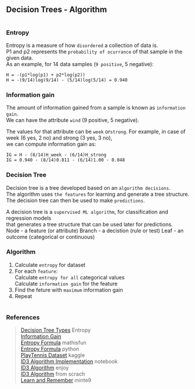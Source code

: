 ## Decision Trees - Algorithm

# 

### Entropy

Entropy is a measure of how `disordered` a collection of data is.  
P1 and p2 represents the `probability of ocurrance` of that sample in the given data.  
As an example, for 14 data samples (`9 positive`, 5 negative):  

    H = -(p1*log(p1) + p2*log(p2))  
    H = -(9/14)log(9/14) - (5/14)log(5/14) = 0.940  

### Information gain

The amount of information gained from a sample is known as `information gain`.  
We can have the attribute `wind` (9 positive, 5 negative).  

The values for that attribute can be `week` or`strong`. 
For example, in case of week (6 yes, 2 no) and strong (3 yes, 3 no),  
we can compute information gain as: 

    IG = H - (8/14)H_week - (6/14)H_strong
    IG = 0.940 - (8/14)0.811 - (6/14)1.00 - 0.048

### Decision Tree

Decision tree is a tree developed based on an `algorithm decisions`.  
The algorithm uses `the features` for learning and generate a tree structure.  
The decision tree can then be used to make `predictions`.  

A decision tree is a `supervised ML algorithm`, for classification and regression models   
that generates a tree structure that can be used later for predictions.  
    Node - a feature (or attribute)
    Branch - a decistion (rule or test)
    Leaf - an outcome (categorical or continuous)

### Algorithm

1. Calculate `entropy` for dataset  
2. For each `feature`:  
    Calculate `entropy for all` categorical values  
    Calculate `information gain` for the feature  
3. Find the feture with `maximum` information gain  
4. Repeat  

#

### References

> [Decision Tree Types](https://www.knowledgehut.com/blog/data-science/classification-and-regression-trees-in-machine-learning)  Entropy  
> [Information Gain](https://www.featureranking.com/tutorials/machine-learning-tutorials/information-gain-computation)  
> [Entropy Formula](https://www.mathsisfun.com/physics/entropy.html)  mathisfun  
> [Entropy Formula](https://docs.scipy.org/doc/scipy/reference/generated/scipy.stats.entropy.html)  python  
> [PlayTennis Dataset](https://www.kaggle.com/code/sdk1810/decision-tree-for-playtennis)  kaggle  
> [ID3 Algorithm Implementation](https://www.kaggle.com/code/smsmibrahim/decision-tree-id3-implementation-using-play-tennis/notebook)  notebook  
> [ID3 Algorithm](https://www.enjoyalgorithms.com/blog/decision-tree-algorithm-in-ml)  enjoy  
> [ID3 Algorithm](https://automaticaddison.com/iterative-dichotomiser-3-id3-algorithm-from-scratch/)  from scrach  
> [Learn and Remember](https://www.minte9.com/mlearning/algorithms-decision-tree-1474) minte9  